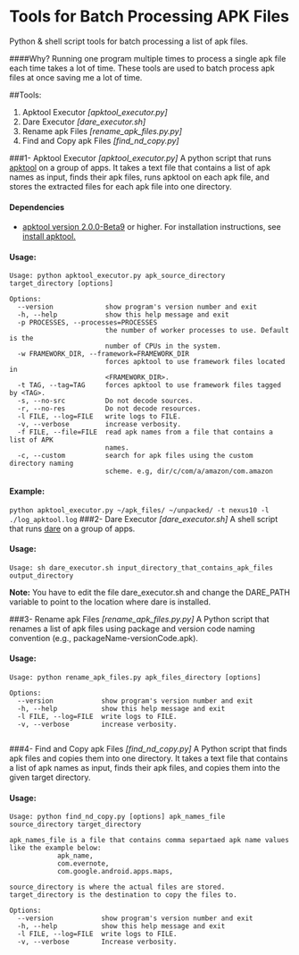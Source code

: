 Tools for Batch Processing APK Files
====================================
Python & shell script tools for batch processing a list of apk files.

####Why?
Running one program multiple times to process a single apk file each time takes a lot of time. 
These tools are used to batch process apk files at once saving me a lot of time.

##Tools:
1. Apktool Executor  *[apktool_executor.py]*
2. Dare Executor  *[dare_executor.sh]*
3. Rename apk Files *[rename_apk_files.py.py]*
4. Find and Copy apk Files *[find_nd_copy.py]*

###1- Apktool Executor  *[apktool_executor.py]*
A python script that runs [apktool]('https://code.google.com/p/android-apktool/') on a group of apps. It takes a text file that contains 
a list of apk names as input, finds their apk files, runs apktool on each apk file, 
and stores the extracted files for each apk file into one directory.

#### Dependencies
*  [apktool version 2.0.0-Beta9]('http://connortumbleson.com/2014/02/apktool-2-0-0-beta-9-released/') or higher. For installation instructions, see [install apktool.]('https://code.google.com/p/android-apktool/wiki/Install')

#### Usage:

```
Usage: python apktool_executor.py apk_source_directory target_directory [options]

Options:
  --version             show program's version number and exit
  -h, --help            show this help message and exit
  -p PROCESSES, --processes=PROCESSES
                        the number of worker processes to use. Default is the
                        number of CPUs in the system.
  -w FRAMEWORK_DIR, --framework=FRAMEWORK_DIR
                        forces apktool to use framework files located in
                        <FRAMEWORK_DIR>.
  -t TAG, --tag=TAG     forces apktool to use framework files tagged by <TAG>.
  -s, --no-src          Do not decode sources.
  -r, --no-res          Do not decode resources.
  -l FILE, --log=FILE   write logs to FILE.
  -v, --verbose         increase verbosity.
  -f FILE, --file=FILE  read apk names from a file that contains a list of APK
                        names.
  -c, --custom          search for apk files using the custom directory naming
                        scheme. e.g, dir/c/com/a/amazon/com.amazon
```
#### Example:
``` python apktool_executor.py ~/apk_files/ ~/unpacked/ -t nexus10 -l ./log_apktool.log ```
###2- Dare Executor  *[dare_executor.sh]*
A shell script that runs [dare]('http://siis.cse.psu.edu/dare/') on a group of apps.

#### Usage:

```
Usage: sh dare_executor.sh input_directory_that_contains_apk_files output_directory
```
__Note:__ You have to edit the file dare_executor.sh and change the DARE_PATH variable to point to the location where dare is installed.

###3- Rename apk Files *[rename_apk_files.py.py]*
A Python script that renames a list of apk files using package and version code naming convention (e.g., packageName-versionCode.apk).

#### Usage:

```
Usage: python rename_apk_files.py apk_files_directory [options]

Options:
  --version            show program's version number and exit
  -h, --help           show this help message and exit
  -l FILE, --log=FILE  write logs to FILE.
  -v, --verbose        increase verbosity.
  
```
###4- Find and Copy apk Files *[find_nd_copy.py]*
A Python script that finds apk files and copies them into one directory. It takes a text file that contains 
a list of apk names as input, finds their apk files, and copies them into the given target directory.

#### Usage:

```
Usage: python find_nd_copy.py [options] apk_names_file source_directory target_directory

apk_names_file is a file that contains comma separtaed apk name values like the example below:
            apk_name,
            com.evernote,
            com.google.android.apps.maps,

source_directory is where the actual files are stored.
target_directory is the destination to copy the files to.

Options:
  --version            show program's version number and exit
  -h, --help           show this help message and exit
  -l FILE, --log=FILE  write logs to FILE.
  -v, --verbose        Increase verbosity.
```
